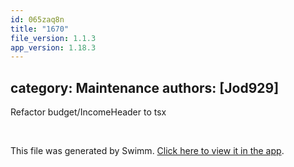 ```yaml
---
id: 065zaq8n
title: "1670"
file_version: 1.1.3
app_version: 1.18.3
---
```


## category: Maintenance authors: \[Jod929\]

Refactor budget/IncomeHeader to tsx

<br/>

This file was generated by Swimm. [Click here to view it in the app](https://app.swimm.io/repos/Z2l0aHViJTNBJTNBYWN0dWFsJTNBJTNBc2FuanBhcmVlaw==/docs/065zaq8n).
